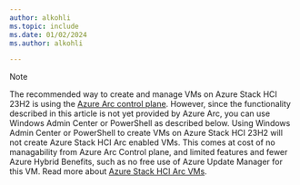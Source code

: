```yaml
---
author: alkohli
ms.topic: include
ms.date: 01/02/2024
ms.author: alkohli

---
```


> [!NOTE]
> The recommended way to create and manage VMs on Azure Stack HCI 23H2 is using the [Azure Arc control plane](../hci/manage/azure-arc-vm-management-overview.md). However, since the functionality described in this article is not yet provided by Azure Arc, you can use Windows Admin Center or PowerShell as described below.
> Using Windows Admin Center or PowerShell to create VMs on Azure Stack HCI 23H2 will not create Azure Stack HCI Arc enabled VMs. This comes at cost of no managability from Azure Arc Control plane, and limited features and fewer Azure Hybrid Benefits, such as no free use of Azure Update Manager for this VM.
> Read more about [Azure Stack HCI Arc VMs](/articles/azure-arc/choose-service.md).
